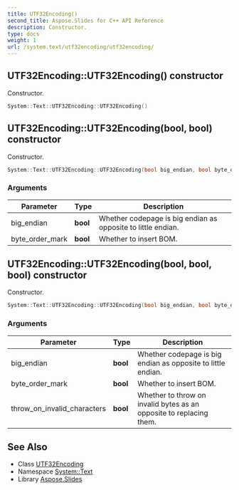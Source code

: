 ```yaml
---
title: UTF32Encoding()
second_title: Aspose.Slides for C++ API Reference
description: Constructor.
type: docs
weight: 1
url: /system.text/utf32encoding/utf32encoding/
---
```

## UTF32Encoding::UTF32Encoding() constructor


Constructor.

```cpp
System::Text::UTF32Encoding::UTF32Encoding()
```

## UTF32Encoding::UTF32Encoding(bool, bool) constructor


Constructor.

```cpp
System::Text::UTF32Encoding::UTF32Encoding(bool big_endian, bool byte_order_mark)
```


### Arguments

| Parameter | Type | Description |
| --- | --- | --- |
| big_endian | **bool** | Whether codepage is big endian as opposite to little endian. |
| byte_order_mark | **bool** | Whether to insert BOM. |

## UTF32Encoding::UTF32Encoding(bool, bool, bool) constructor


Constructor.

```cpp
System::Text::UTF32Encoding::UTF32Encoding(bool big_endian, bool byte_order_mark, bool throw_on_invalid_characters)
```


### Arguments

| Parameter | Type | Description |
| --- | --- | --- |
| big_endian | **bool** | Whether codepage is big endian as opposite to little endian. |
| byte_order_mark | **bool** | Whether to insert BOM. |
| throw_on_invalid_characters | **bool** | Whether to throw on invalid bytes as an opposite to replacing them. |

## See Also

* Class [UTF32Encoding](../)
* Namespace [System::Text](../../)
* Library [Aspose.Slides](../../../)